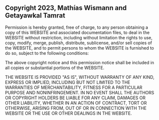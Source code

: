## Copyright 2023, Mathías Wismann and Getayawkal Tamrat 

Permission is hereby granted, free of charge, to any person obtaining a copy of this WEBSITE and associated documentation files, to deal in the WEBSITE without restriction, including without limitation the rights to use, copy, modify, merge, publish, distribute, sublicense, and/or sell copies of the WEBSITE, and to permit persons to whom the WEBSITE is furnished to do so, subject to the following conditions:

The above copyright notice and this permission notice shall be included in all copies or substantial portions of the WEBSITE.

THE WEBSITE IS PROVIDED "AS IS", WITHOUT WARRANTY OF ANY KIND, EXPRESS OR IMPLIED, INCLUDING BUT NOT LIMITED TO THE WARRANTIES OF MERCHANTABILITY, FITNESS FOR A PARTICULAR PURPOSE AND NONINFRINGEMENT. IN NO EVENT SHALL THE AUTHORS OR COPYRIGHT HOLDERS BE LIABLE FOR ANY CLAIM, DAMAGES OR OTHER LIABILITY, WHETHER IN AN ACTION OF CONTRACT, TORT OR OTHERWISE, ARISING FROM, OUT OF OR IN CONNECTION WITH THE WEBSITE OR THE USE OR OTHER DEALINGS IN THE WEBSITE.
